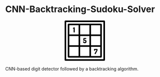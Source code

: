 # CNN-Backtracking-Sudoku-Solver
<p align="center">
  <img src="Images/sudoku.png" />
</p>

CNN-based digit detector followed by a backtracking algorithm.


